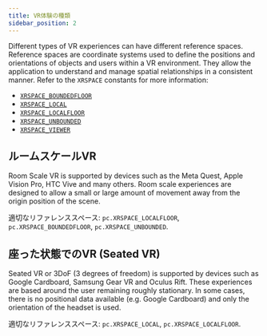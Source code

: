 ```yaml
---
title: VR体験の種類
sidebar_position: 2
---
```


Different types of VR experiences can have different reference spaces. Reference spaces are coordinate systems used to define the positions and orientations of objects and users within a VR environment. They allow the application to understand and manage spatial relationships in a consistent manner. Refer to the `XRSPACE` constants for more information:

* [`XRSPACE_BOUNDEDFLOOR`](https://api.playcanvas.com/variables/Engine.XRSPACE_BOUNDEDFLOOR.html)
* [`XRSPACE_LOCAL`](https://api.playcanvas.com/variables/Engine.XRSPACE_LOCAL.html)
* [`XRSPACE_LOCALFLOOR`](https://api.playcanvas.com/variables/Engine.XRSPACE_LOCALFLOOR.html)
* [`XRSPACE_UNBOUNDED`](https://api.playcanvas.com/variables/Engine.XRSPACE_UNBOUNDED.html)
* [`XRSPACE_VIEWER`](https://api.playcanvas.com/variables/Engine.XRSPACE_VIEWER.html)

## ルームスケールVR

Room Scale VR is supported by devices such as the Meta Quest, Apple Vision Pro, HTC Vive and many others. Room scale experiences are designed to allow a small or large amount of movement away from the origin position of the scene.

適切なリファレンススペース: `pc.XRSPACE_LOCALFLOOR`, `pc.XRSPACE_BOUNDEDFLOOR`, `pc.XRSPACE_UNBOUNDED`.

## 座った状態でのVR (Seated VR)

Seated VR or 3DoF (3 degrees of freedom) is supported by devices such as Google Cardboard, Samsung Gear VR and Oculus Rift. These experiences are based around the user remaining roughly stationary. In some cases, there is no positional data available (e.g. Google Cardboard) and only the orientation of the headset is used.

適切なリファレンススペース: `pc.XRSPACE_LOCAL`, `pc.XRSPACE_LOCALFLOOR`.
